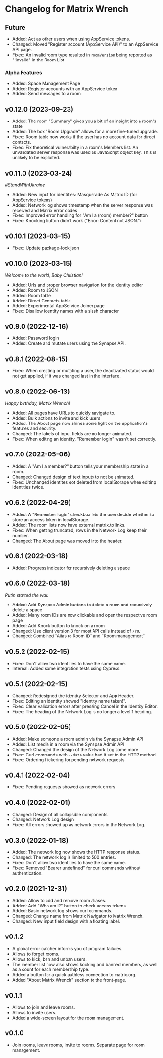 # Changelog for Matrix Wrench

## Future
* Added: Act as other users when using AppService tokens.
* Changed: Moved "Register account (AppService API)" to an AppService API page.
* Fixed: An invalid room type resulted in `roomVersion` being reported as "!invalid" in the Room List

### Alpha Features
* Added: Space Management Page
* Added: Register accounts with an AppService token
* Added: Send messages to a room

## v0.12.0 (2023-09-23)
* Added: The room "Summary" gives you a bit of an insight into a room's state.
* Added: The box "Room Upgrade" allows for a more fine-tuned upgrade.
* Fixed: Room table now works if the user has no account data for direct contacts.
* Fixed: Fix theoretical vulnerabilty in a room's Members list. An unvalidated server response was used as JavaScript object key. This is unlikely to be exploited.

## v0.11.0 (2023-03-24)
*#StandWithUkraine*

* Added: New input for identities: Masquerade As Matrix ID (for AppService tokens)
* Added: Network log shows timestamp when the server response was received and Matrix error codes
* Fixed: Improved error handling for "Am I a (room) member?" button
* Fixed: Knocking button didn't work ("Error: Content not JSON.")

## v0.10.1 (2023-03-15)
* Fixed: Update package-lock.json

## v0.10.0 (2023-03-15)
*Welcome to the world, Baby Christian!*

* Added: Urls and proper browser navigation for the identity editor
* Added: Room to JSON
* Added: Room table
* Added: Direct Contacts table
* Added: Experimental AppService Joiner page
* Fixed: Disallow identity names with a slash character

## v0.9.0 (2022-12-16)
* Added: Password login
* Added: Create and mutate users using the Synapse API.

## v0.8.1 (2022-08-15)
* Fixed: When creating or mutating a user, the deactivated status would not get applied, if it was changed last in the interface.

## v0.8.0 (2022-06-13)
*Happy birthday, Matrix Wrench!*

* Added: All pages have URLs to quickly navigate to.
* Added: Bulk actions to invite and kick users
* Added: The About page now shines some light on the application's features and security.
* Changed: The labels of input fields are no longer animated.
* Fixed: When editing an identity, "Remember login" wasn't set correctly.

## v0.7.0 (2022-05-06)
* Added: A "Am I a member?" button tells your membership state in a room.
* Changed: Changed design of text inputs to not be animated.
* Fixed: Unchanged identites got deleted from localStorage when editing identities twice.

## v0.6.2 (2022-04-29)
* Added: A "Remember login" checkbox lets the user decide whether to store an access token in localStorage.
* Added: The room lists now have external matrix.to links.
* Fixed: When getting truncated, rows in the Network Log keep their number.
* Changed: The About page was moved into the header.

## v0.6.1 (2022-03-18)
* Added: Progress indicator for recursively deleting a space

## v0.6.0 (2022-03-18)
*Putin started the war.*

* Added: Add Synapse Admin buttons to delete a room and recursively delete a space
* Added: Many room IDs are now clickable and open the respective room page
* Added: Add Knock button to knock on a room
* Changed: Use client version 3 for most API calls instead of `/r0/`
* Changed: Combined "Alias to Room ID" and "Room management"

## v0.5.2 (2022-02-15)
* Fixed: Don't allow two identities to have the same name.
* Internal: Added some integration tests using Cypress.

## v0.5.1 (2022-02-15)
* Changed: Redesigned the Identity Selector and App Header.
* Fixed: Editing an identity showed "Identity name taken!".
* Fixed: Clear validation errors after pressing Cancel in the Identity Editor.
* Fixed: The heading of the Network Log is no longer a level 1 heading.

## v0.5.0 (2022-02-05)
* Added: Make someone a room admin via the Synapse Admin API
* Added: List media in a room via the Synapse Admin API
* Changed: Changed the design of the Network Log some more 
* Fixed: Curl commands with `--data` value had it set to the HTTP method
* Fixed: Ordering flickering for pending network requests

## v0.4.1 (2022-02-04)
* Fixed: Pending requests showed as network errors

## v0.4.0 (2022-02-01)
* Changed: Design of all collapsible components 
* Changed: Network Log design
* Fixed: All errors showed up as network errors in the Network Log.

## v0.3.0 (2022-01-18)
* Added: The network log now shows the HTTP response status.
* Changed: The network log is limited to 500 entries.
* Fixed: Don't allow two identities to have the same name. 
* Fixed: Removed "Bearer undefined" for curl commands without authentication.

## v0.2.0 (2021-12-31)
* Added: Allow to add and remove room aliases.
* Added: Add "Who am I?" button to check access tokens.
* Added: Basic network log shows curl commands.
* Changed: Change name from Matrix Navigator to Matrix Wrench.
* Changed: New input field design with a floating label.

## v0.1.2
* A global error catcher informs you of program failures.
* Allows to forget rooms.
* Allows to kick, ban and unban users.
* The member list now also shows kocking and banned members, as well as a count for each membership type.
* Added a button for a quick authless connection to matrix.org.
* Added "About Matrix Wrench" section to the front-page.

## v0.1.1
* Allows to join and leave rooms.
* Allows to invite users.
* Added a wide-screen layout for the room management.

## v0.1.0
* Join rooms, leave rooms, invite to rooms. Separate page for room management.

